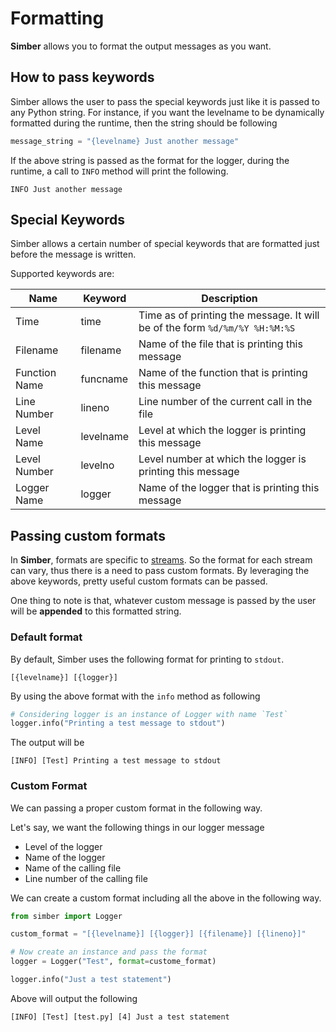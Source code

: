 # Formatting

**Simber** allows you to format the output messages as you want.

## How to pass keywords

Simber allows the user to pass the special keywords just like it is passed to any Python string. For instance, if you want the levelname to be dynamically formatted during the runtime, then the string should be following

```python
message_string = "{levelname} Just another message"
```

If the above string is passed as the format for the logger, during the runtime, a call to `INFO` method will print the following.

```console
INFO Just another message
```

## Special Keywords

Simber allows a certain number of special keywords that are formatted just before the message is written.

Supported keywords are:

| Name | Keyword | Description |
| ---- | ------- | ----------- |
| Time | time    | Time as of printing the message. It will be of the form `%d/%m/%Y %H:%M:%S` |
| Filename | filename | Name of the file that is printing this message |
| Function Name | funcname | Name of the function that is printing this message |
| Line Number | lineno | Line number of the current call in the file |
| Level Name | levelname | Level at which the logger is printing this message |
| Level Number | levelno | Level number at which the logger is printing this message |
| Logger Name | logger | Name of the logger that is printing this message |

## Passing custom formats

In **Simber**, formats are specific to [streams](/streams/). So the format for each stream can vary, thus there is a need to pass custom formats. By leveraging the above keywords, pretty useful custom formats can be passed.

One thing to note is that, whatever custom message is passed by the user will be **appended** to this formatted string.

### Default format

By default, Simber uses the following format for printing to `stdout`.

```[{levelname}] [{logger}]```

By using the above format with the `info` method as following

```python
# Considering logger is an instance of Logger with name `Test`
logger.info("Printing a test message to stdout")
```

The output will be

```console
[INFO] [Test] Printing a test message to stdout
```

### Custom Format

We can passing a proper custom format in the following way.

Let's say, we want the following things in our logger message

- Level of the logger
- Name of the logger
- Name of the calling file
- Line number of the calling file

We can create a custom format including all the above in the following way.

```python
from simber import Logger

custom_format = "[{levelname}] [{logger}] [{filename}] [{lineno}]"

# Now create an instance and pass the format
logger = Logger("Test", format=custome_format)

logger.info("Just a test statement")
```

Above will output the following

```console
[INFO] [Test] [test.py] [4] Just a test statement
```
